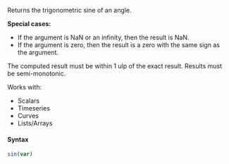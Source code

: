 Returns the trigonometric sine of an angle. 

**Special cases:**
* If the argument is NaN or an infinity, then the result is NaN.
* If the argument is zero, then the result is a zero with the same sign as the argument.

The computed result must be within 1 ulp of the exact result. Results must be semi-monotonic.

Works with:
* Scalars
* Timeseries
* Curves
* Lists/Arrays

#### Syntax
```js
sin(var)
```
